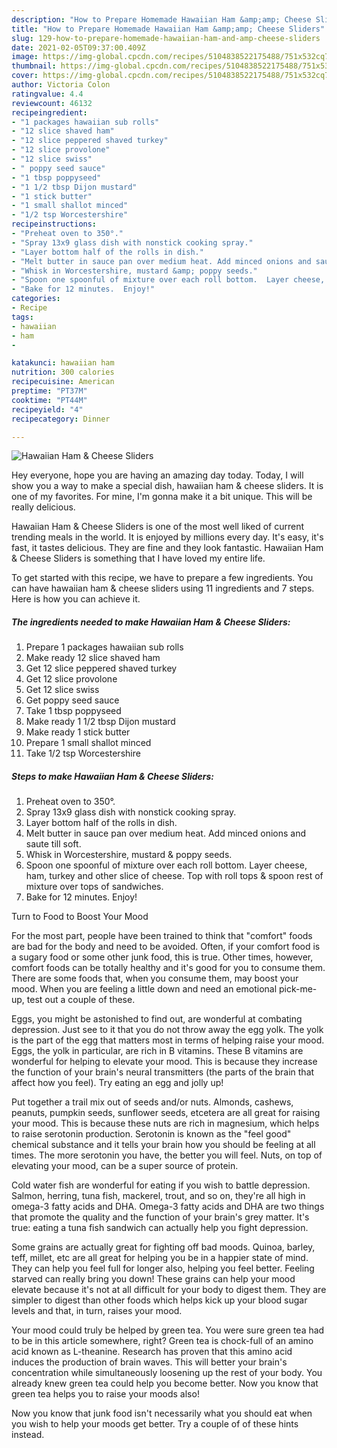 ```yaml
---
description: "How to Prepare Homemade Hawaiian Ham &amp;amp; Cheese Sliders"
title: "How to Prepare Homemade Hawaiian Ham &amp;amp; Cheese Sliders"
slug: 129-how-to-prepare-homemade-hawaiian-ham-and-amp-cheese-sliders
date: 2021-02-05T09:37:00.409Z
image: https://img-global.cpcdn.com/recipes/5104838522175488/751x532cq70/hawaiian-ham-cheese-sliders-recipe-main-photo.jpg
thumbnail: https://img-global.cpcdn.com/recipes/5104838522175488/751x532cq70/hawaiian-ham-cheese-sliders-recipe-main-photo.jpg
cover: https://img-global.cpcdn.com/recipes/5104838522175488/751x532cq70/hawaiian-ham-cheese-sliders-recipe-main-photo.jpg
author: Victoria Colon
ratingvalue: 4.4
reviewcount: 46132
recipeingredient:
- "1 packages hawaiian sub rolls"
- "12 slice shaved ham"
- "12 slice peppered shaved turkey"
- "12 slice provolone"
- "12 slice swiss"
- " poppy seed sauce"
- "1 tbsp poppyseed"
- "1 1/2 tbsp Dijon mustard"
- "1 stick butter"
- "1 small shallot minced"
- "1/2 tsp Worcestershire"
recipeinstructions:
- "Preheat oven to 350°."
- "Spray 13x9 glass dish with nonstick cooking spray."
- "Layer bottom half of the rolls in dish."
- "Melt butter in sauce pan over medium heat. Add minced onions and saute till soft."
- "Whisk in Worcestershire, mustard &amp; poppy seeds."
- "Spoon one spoonful of mixture over each roll bottom.  Layer cheese, ham, turkey and other slice of cheese.  Top with roll tops &amp; spoon rest of mixture over tops of sandwiches."
- "Bake for 12 minutes.  Enjoy!"
categories:
- Recipe
tags:
- hawaiian
- ham
- 

katakunci: hawaiian ham  
nutrition: 300 calories
recipecuisine: American
preptime: "PT37M"
cooktime: "PT44M"
recipeyield: "4"
recipecategory: Dinner

---
```



![Hawaiian Ham &amp; Cheese Sliders](https://img-global.cpcdn.com/recipes/5104838522175488/751x532cq70/hawaiian-ham-cheese-sliders-recipe-main-photo.jpg)

Hey everyone, hope you are having an amazing day today. Today, I will show you a way to make a special dish, hawaiian ham &amp; cheese sliders. It is one of my favorites. For mine, I'm gonna make it a bit unique. This will be really delicious.



Hawaiian Ham &amp; Cheese Sliders is one of the most well liked of current trending meals in the world. It is enjoyed by millions every day. It's easy, it's fast, it tastes delicious. They are fine and they look fantastic. Hawaiian Ham &amp; Cheese Sliders is something that I have loved my entire life.


To get started with this recipe, we have to prepare a few ingredients. You can have hawaiian ham &amp; cheese sliders using 11 ingredients and 7 steps. Here is how you can achieve it.

<!--inarticleads1-->

##### The ingredients needed to make Hawaiian Ham &amp; Cheese Sliders:

1. Prepare 1 packages hawaiian sub rolls
1. Make ready 12 slice shaved ham
1. Get 12 slice peppered shaved turkey
1. Get 12 slice provolone
1. Get 12 slice swiss
1. Get  poppy seed sauce
1. Take 1 tbsp poppyseed
1. Make ready 1 1/2 tbsp Dijon mustard
1. Make ready 1 stick butter
1. Prepare 1 small shallot minced
1. Take 1/2 tsp Worcestershire




<!--inarticleads2-->

##### Steps to make Hawaiian Ham &amp; Cheese Sliders:

1. Preheat oven to 350°.
1. Spray 13x9 glass dish with nonstick cooking spray.
1. Layer bottom half of the rolls in dish.
1. Melt butter in sauce pan over medium heat. Add minced onions and saute till soft.
1. Whisk in Worcestershire, mustard &amp; poppy seeds.
1. Spoon one spoonful of mixture over each roll bottom.  Layer cheese, ham, turkey and other slice of cheese.  Top with roll tops &amp; spoon rest of mixture over tops of sandwiches.
1. Bake for 12 minutes.  Enjoy!




Turn to Food to Boost Your Mood


For the most part, people have been trained to think that "comfort" foods are bad for the body and need to be avoided. Often, if your comfort food is a sugary food or some other junk food, this is true. Other times, however, comfort foods can be totally healthy and it's good for you to consume them. There are some foods that, when you consume them, may boost your mood. When you are feeling a little down and need an emotional pick-me-up, test out a couple of these.

Eggs, you might be astonished to find out, are wonderful at combating depression. Just see to it that you do not throw away the egg yolk. The yolk is the part of the egg that matters most in terms of helping raise your mood. Eggs, the yolk in particular, are rich in B vitamins. These B vitamins are wonderful for helping to elevate your mood. This is because they increase the function of your brain's neural transmitters (the parts of the brain that affect how you feel). Try eating an egg and jolly up!

Put together a trail mix out of seeds and/or nuts. Almonds, cashews, peanuts, pumpkin seeds, sunflower seeds, etcetera are all great for raising your mood. This is because these nuts are rich in magnesium, which helps to raise serotonin production. Serotonin is known as the "feel good" chemical substance and it tells your brain how you should be feeling at all times. The more serotonin you have, the better you will feel. Nuts, on top of elevating your mood, can be a super source of protein.

Cold water fish are wonderful for eating if you wish to battle depression. Salmon, herring, tuna fish, mackerel, trout, and so on, they're all high in omega-3 fatty acids and DHA. Omega-3 fatty acids and DHA are two things that promote the quality and the function of your brain's grey matter. It's true: eating a tuna fish sandwich can actually help you fight depression. 

Some grains are actually great for fighting off bad moods. Quinoa, barley, teff, millet, etc are all great for helping you be in a happier state of mind. They can help you feel full for longer also, helping you feel better. Feeling starved can really bring you down! These grains can help your mood elevate because it's not at all difficult for your body to digest them. They are simpler to digest than other foods which helps kick up your blood sugar levels and that, in turn, raises your mood.

Your mood could truly be helped by green tea. You were sure green tea had to be in this article somewhere, right? Green tea is chock-full of an amino acid known as L-theanine. Research has proven that this amino acid induces the production of brain waves. This will better your brain's concentration while simultaneously loosening up the rest of your body. You already knew green tea could help you become better. Now you know that green tea helps you to raise your moods also!

Now you know that junk food isn't necessarily what you should eat when you wish to help your moods get better. Try  a  couple of  of  these  hints  instead.

